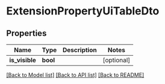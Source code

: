 # ExtensionPropertyUiTableDto


## Properties
Name | Type | Description | Notes
------------ | ------------- | ------------- | -------------
**is_visible** | **bool** |  | [optional] 

[[Back to Model list]](../README.md#documentation-for-models) [[Back to API list]](../README.md#documentation-for-api-endpoints) [[Back to README]](../README.md)


